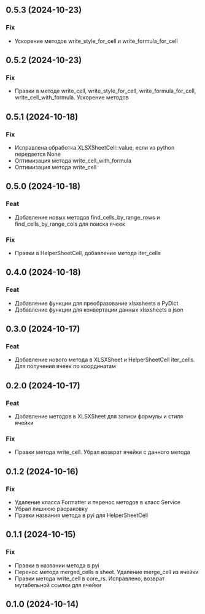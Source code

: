 ## 0.5.3 (2024-10-23)

### Fix

- Ускорение методов write_style_for_cell и write_formula_for_cell

## 0.5.2 (2024-10-23)

### Fix

- Правки в методе write_cell, write_style_for_cell, write_formula_for_cell, write_cell_with_formula. Ускорение методов

## 0.5.1 (2024-10-18)

### Fix

- Исправлена обработка XLSXSheetCell::value, если из python передается None
- Оптимизация метода write_cell_with_formula
- Оптимизация метода write_cell

## 0.5.0 (2024-10-18)

### Feat

- Добавление новых методов find_cells_by_range_rows и find_cells_by_range_cols для поиска ячеек

### Fix

- Правки в HelperSheetCell, добавление метода iter_cells

## 0.4.0 (2024-10-18)

### Feat

- Добавление функции для преобразование xlsxsheets в PyDict
- Добавление функции для конвертации данных xlsxsheets в json

## 0.3.0 (2024-10-17)

### Feat

- Добавление нового метода в XLSXSheet и HelperSheetCell iter_cells. Для получения ячеек по координатам

## 0.2.0 (2024-10-17)

### Feat

- Добавление методов в XLSXSheet для записи формулы и стиля ячейки

### Fix

- Правки метода write_cell. Убрал возврат ячейки с данного метода

## 0.1.2 (2024-10-16)

### Fix

- Удаление класса Formatter и перенос методов в класс Service
- Убрал лишнюю расраковку
- Правки названия метода в pyi для HelperSheetCell

## 0.1.1 (2024-10-15)

### Fix

- Правки в названии метода в pyi
- Перенос метода merged_cells в sheet. Удаление merge_cell из ячейки
- Правки метода write_cell в core_rs. Исправлено, возврат мутабельной ссылки для ячейки

## 0.1.0 (2024-10-14)
